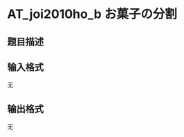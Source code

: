 # AT_joi2010ho_b お菓子の分割

## 题目描述

[problemUrl]: https://atcoder.jp/contests/joi2010ho/tasks/joi2010ho_b

## 输入格式

无

## 输出格式

无